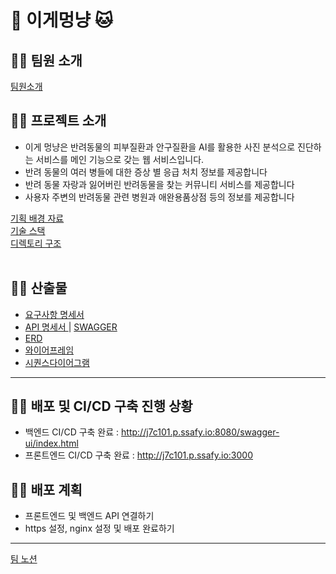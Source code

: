 # 🐶 이게멍냥 🐱

## 🐶🐱 팀원 소개
[ 팀원소개 ](https://www.notion.so/a6ae1807780d4a46b1eb408f3a3ddb07)

## 🐶🐱 프로젝트 소개
* 이게 멍냥은 반려동물의 피부질환과 안구질환을 AI를 활용한 사진 분석으로 진단하는 서비스를 메인 기능으로 갖는 웹 서비스입니다. <br>
* 반려 동물의 여러 병들에 대한 증상 별 응급 처치 정보를 제공합니다 <br>
* 반려 동물 자랑과 잃어버린 반려동물을 찾는 커뮤니티 서비스를 제공합니다 <br>
* 사용자 주변의 반려동물 관련 병원과 애완용품상점 등의 정보를 제공합니다 <br>

[ 기획 배경 자료 ](https://www.notion.so/77447be27ed74646acf1833e5a2565d7)<br>
[ 기술 스택 ](https://www.notion.so/394c6ecfd7db44fd92337e5c5b937dd1)<br>
[ 디렉토리 구조 ](https://www.notion.so/Directory-6c65189a251444d2b5cdbd9dd6754967)<br><Br>

## 🐶🐱 산출물
* [ 요구사항 명세서 ](https://www.notion.so/14b90b56db24489791e349874720ffbb)<br>
* [ API 명세서 ](https://www.notion.so/API-9802824865354a09858dbba9f85de7ee) | [ SWAGGER ](j7c101.p.ssafy.io:8080/swagger-ui/index.html)<br>
* [ ERD ](https://www.erdcloud.com/d/YvMvFZgWLRJNAaGnp) <br>
* [ 와이어프레임 ](https://www.figma.com/file/0uAeHn2cMk6vPSX6xiYqbR/%EB%A9%8D%EB%83%A5%EB%A9%8D%EB%83%A5?node-id=0%3A1)<br>
* [ 시퀀스다이어그램 ](https://www.notion.so/4e925d1ff02a4e3cb3167a9e5cb84a2f)

---
## 🐶🐱 배포 및 CI/CD 구축 진행 상황
* 백엔드 CI/CD 구축 완료 : http://j7c101.p.ssafy.io:8080/swagger-ui/index.html <br>
* 프론트엔드 CI/CD 구축 완료 : http://j7c101.p.ssafy.io:3000 <br>

## 🐶🐱 배포 계획
* 프론트엔드 및 백엔드 API 연결하기<br>
* https 설정, nginx 설정 및 배포 완료하기
---
[ 팀 노션 ](https://www.notion.so/45ecfc3f612b42eaa3c644a1bef4cda3)
